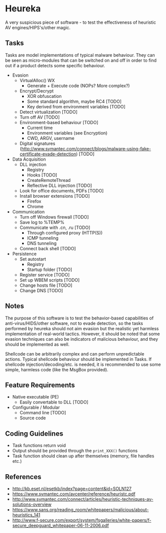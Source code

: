 Heureka
=======

A very suspicious piece of software - to test the effectiveness of heuristic AV engines/HIPS's/other magic.

Tasks
----- 

Tasks are model implementations of typical malware behaviour. They can be seen as micro-modules that can be switched on and off in order to find out if a product detects some specific behaviour.

* Evasion	
  * VirtualAlloc() WX
    * Generate + Execute code (NOPs? More complex?)
  * Encrypt/Decrypt 
    * XOR obfuscation 
    * Some standard algorithm, maybe RC4 [TODO]
    * Key derived from environment variables [TODO]
  * Detect virtualization [TODO]
  * Turn off AV [TODO]
  * Environment-based behaviour [TODO]
    * Current time
    * Environment variables (see Encryption)
    * CWD, ARGV, username
  * Digital signatures (http://www.symantec.com/connect/blogs/malware-using-fake-certificate-evade-detection) [TODO] 
* Data Acquisition
  * DLL injection 
    * Registry 
	* Hooks [TODO]
	* CreateRemoteThread
    * Reflective DLL injection [TODO]
  * Look for office documents, PDFs [TODO]
  * Install browser extensions [TODO]
    * Firefox
    * Chrome 
* Communication
  * Turn off Windows firewall [TODO]
  * Save log to %TEMP%
  * Communicate with .cn, .ru [TODO] 
    * Through configured proxy (HTTP(S))
    * ICMP tunneling
    * DNS tunneling
  * Connect back shell [TODO]
* Persistence
  * Set autostart 
    * Registry
    * Startup folder [TODO]
  * Register service [TODO]
  * Set up WBEM scripts [TODO]
  * Change hosts file [TODO]
  * Change DNS [TODO]

## Notes

The purpose of this software is to test the behavior-based capabilities of anti-virus/HIDS/other software, not to evade detection, so the tasks performed by heureka should not aim evasion but the realistic yet harmless implementation of real-world tactics. However, it should be noted that some evasion techniques can also be indicators of malicious behaviour, and they should be implemented as well.

Shellcode can be arbitrarily complex and can perform unpredictable actions. Typical shellcode behaviour should be implemented in Tasks. If shellcode injection/decoding/etc. is needed, it is recommended to use some simple, harmless code (like the MsgBox provided). 
  
Feature Requirements
--------------------

* Native executable (PE)
  * Easily convertable to DLL [TODO]
* Configurable / Modular
  * Command line [TODO]
  * Source code

Coding Guidelines
-----------------

* Task functions return void
* Output should be provided through the `print_XXX()` functions
* Task function should clean up after themselves (memory, file handles etc.)
  
References
----------

* <http://kb.eset.nl/esetkb/index?page=content&id=SOLN127>
* <https://www.symantec.com/avcenter/reference/heuristc.pdf>
* <http://www.symantec.com/connect/articles/heuristic-techniques-av-solutions-overview>
* <https://www.sans.org/reading_room/whitepapers/malicious/about-heuristics_141>
* <http://www.f-secure.com/export/system/fsgalleries/white-papers/f-secure_deepguard_whitepaper-06-11-2006.pdf>
